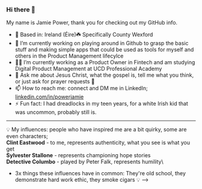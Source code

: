 ### Hi there 👋

My name is Jamie Power, thank you for checking out my GitHub info.

- 📍 Based in: Ireland (Éire)☘️ Specifically County Wexford
- 🔭 I’m currently working on playing around in Github to grasp the basic stuff and making simple apps that could be used as tools for myself and others in the Product Management lifecylce
- 🧑‍💻 I’m currently working as a Product Owner in Fintech and am studying Digital Product Management at UCD Professional Academy
- 💬 Ask me about Jesus Christ, what the gospel is, tell me what you think, or just ask for prayer requests 🙏
- 📫 How to reach me: connect and DM me in LinkedIn; [linkedin.com/in/powerjamie](https://www.linkedin.com/in/powerjamie/)
- ⚡ Fun fact: I had dreadlocks in my teen years, for a white Irish kid that was uncommon, probably still is.

---
💡 My influences: people who have inspired me are a bit quirky, some are even characters;\
  **Clint Eastwood** - to me, represents authenticity, what you see is what you get\
  **Sylvester Stallone** - represents championing hope stories\
  **Detective Columbo** - played by Peter Falk, represents humility\
  *  3x things these influences have in common: They're old school, they demonstrate hard work ethic, they smoke cigars 💡
-->
